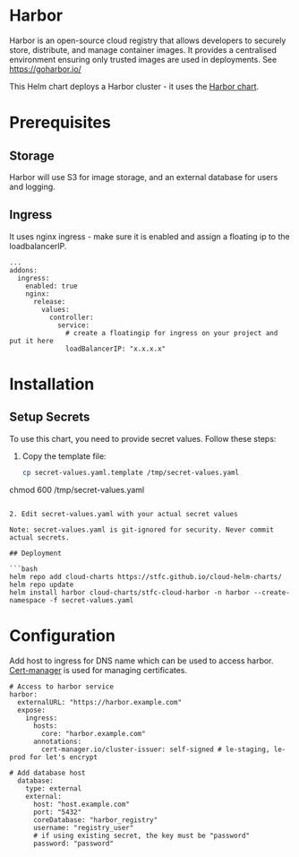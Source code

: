 # Harbor

Harbor is an open-source cloud registry that allows developers to securely store, distribute, and manage container images.
It provides a centralised environment ensuring only trusted images are used in deployments. See https://goharbor.io/

This Helm chart deploys a Harbor cluster - it uses the [Harbor chart](https://github.com/goharbor/harbor-helm).

# Prerequisites

## Storage
Harbor will use S3 for image storage, and an external database for users and logging.

## Ingress
It uses nginx ingress - make sure it is enabled and assign a floating ip to the loadbalancerIP.
```
...
addons:
  ingress:
    enabled: true
    nginx:
      release:
        values:
          controller:
            service:
              # create a floatingip for ingress on your project and put it here
              loadBalancerIP: "x.x.x.x"
```

# Installation

## Setup Secrets

To use this chart, you need to provide secret values. Follow these steps:

1. Copy the template file:
   ```bash
   cp secret-values.yaml.template /tmp/secret-values.yaml
  chmod 600 /tmp/secret-values.yaml
   ```

2. Edit secret-values.yaml with your actual secret values

Note: secret-values.yaml is git-ignored for security. Never commit actual secrets.

## Deployment

```bash
helm repo add cloud-charts https://stfc.github.io/cloud-helm-charts/
helm repo update
helm install harbor cloud-charts/stfc-cloud-harbor -n harbor --create-namespace -f secret-values.yaml
```

# Configuration
Add host to ingress for DNS name which can be used to access harbor. [Cert-manager](https://cert-manager.io/) is used for managing certificates.

```
# Access to harbor service
harbor:
  externalURL: "https://harbor.example.com"
  expose:
    ingress:
      hosts:
        core: "harbor.example.com"
      annotations:
        cert-manager.io/cluster-issuer: self-signed # le-staging, le-prod for let's encrypt
```
```
# Add database host
  database:
    type: external
    external:
      host: "host.example.com"
      port: "5432"
      coreDatabase: "harbor_registry"
      username: "registry_user"
      # if using existing secret, the key must be "password"
      password: "password"
```